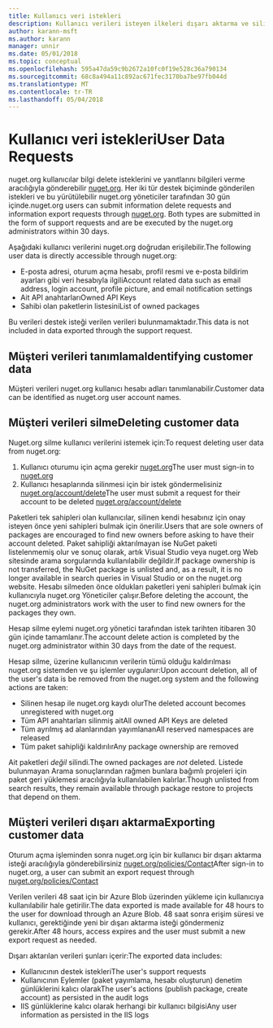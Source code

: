 ```yaml
---
title: Kullanıcı veri istekleri
description: Kullanıcı verileri isteyen ilkeleri dışarı aktarma ve silin
author: karann-msft
ms.author: karann
manager: unnir
ms.date: 05/01/2018
ms.topic: conceptual
ms.openlocfilehash: 595a47da59c9b2672a10fc0f19e528c36a790134
ms.sourcegitcommit: 68c8a494a11c892ac671fec3170ba7be97fb044d
ms.translationtype: MT
ms.contentlocale: tr-TR
ms.lasthandoff: 05/04/2018
---
```

# <a name="user-data-requests"></a><span data-ttu-id="a42da-103">Kullanıcı veri istekleri</span><span class="sxs-lookup"><span data-stu-id="a42da-103">User Data Requests</span></span>

<span data-ttu-id="a42da-104">nuget.org kullanıcılar bilgi delete isteklerini ve yanıtlarını bilgileri verme aracılığıyla gönderebilir [nuget.org](https://www.nuget.org). Her iki tür destek biçiminde gönderilen istekleri ve bu yürütülebilir nuget.org yöneticiler tarafından 30 gün içinde.</span><span class="sxs-lookup"><span data-stu-id="a42da-104">nuget.org users can submit information delete requests and information export requests through [nuget.org](https://www.nuget.org). Both types are submitted in the form of support requests and are be executed by the nuget.org administrators within 30 days.</span></span>

<span data-ttu-id="a42da-105">Aşağıdaki kullanıcı verilerini nuget.org doğrudan erişilebilir.</span><span class="sxs-lookup"><span data-stu-id="a42da-105">The following user data is directly accessible through nuget.org:</span></span>

* <span data-ttu-id="a42da-106">E-posta adresi, oturum açma hesabı, profil resmi ve e-posta bildirim ayarları gibi veri hesabıyla ilgili</span><span class="sxs-lookup"><span data-stu-id="a42da-106">Account related data such as email address, login account, profile picture, and email notification settings</span></span>
* <span data-ttu-id="a42da-107">Ait API anahtarları</span><span class="sxs-lookup"><span data-stu-id="a42da-107">Owned API Keys</span></span>
* <span data-ttu-id="a42da-108">Sahibi olan paketlerin listesini</span><span class="sxs-lookup"><span data-stu-id="a42da-108">List of owned packages</span></span>

<span data-ttu-id="a42da-109">Bu verileri destek isteği verilen verileri bulunmamaktadır.</span><span class="sxs-lookup"><span data-stu-id="a42da-109">This data is not included in data exported through the support request.</span></span>

## <a name="identifying-customer-data"></a><span data-ttu-id="a42da-110">Müşteri verileri tanımlama</span><span class="sxs-lookup"><span data-stu-id="a42da-110">Identifying customer data</span></span>

<span data-ttu-id="a42da-111">Müşteri verileri nuget.org kullanıcı hesabı adları tanımlanabilir.</span><span class="sxs-lookup"><span data-stu-id="a42da-111">Customer data can be identified as nuget.org user account names.</span></span>

## <a name="deleting-customer-data"></a><span data-ttu-id="a42da-112">Müşteri verileri silme</span><span class="sxs-lookup"><span data-stu-id="a42da-112">Deleting customer data</span></span>

<span data-ttu-id="a42da-113">Nuget.org silme kullanıcı verilerini istemek için:</span><span class="sxs-lookup"><span data-stu-id="a42da-113">To request deleting user data from nuget.org:</span></span>

1. <span data-ttu-id="a42da-114">Kullanıcı oturumu için açma gerekir [nuget.org](https://www.nuget.org)</span><span class="sxs-lookup"><span data-stu-id="a42da-114">The user must sign-in to [nuget.org](https://www.nuget.org)</span></span>
1. <span data-ttu-id="a42da-115">Kullanıcı hesaplarında silinmesi için bir istek göndermelisiniz [nuget.org/account/delete](https://www.nuget.org/account/delete)</span><span class="sxs-lookup"><span data-stu-id="a42da-115">The user must submit a request for their account to be deleted [nuget.org/account/delete](https://www.nuget.org/account/delete)</span></span>

<span data-ttu-id="a42da-116">Paketleri tek sahipleri olan kullanıcılar, silinen kendi hesabınız için onay isteyen önce yeni sahipleri bulmak için önerilir.</span><span class="sxs-lookup"><span data-stu-id="a42da-116">Users that are sole owners of packages are encouraged to find new owners before asking to have their account deleted.</span></span> <span data-ttu-id="a42da-117">Paket sahipliği aktarılmayan ise NuGet paketi listelenmemiş olur ve sonuç olarak, artık Visual Studio veya nuget.org Web sitesinde arama sorgularında kullanılabilir değildir.</span><span class="sxs-lookup"><span data-stu-id="a42da-117">If package ownership is not transferred, the NuGet package is unlisted and, as a result, it is no longer available in search queries in Visual Studio or on the nuget.org website.</span></span> <span data-ttu-id="a42da-118">Hesabı silmeden önce oldukları paketleri yeni sahipleri bulmak için kullanıcıyla nuget.org Yöneticiler çalışır.</span><span class="sxs-lookup"><span data-stu-id="a42da-118">Before deleting the account, the nuget.org administrators work with the user to find new owners for the packages they own.</span></span>

<span data-ttu-id="a42da-119">Hesap silme eylemi nuget.org yönetici tarafından istek tarihten itibaren 30 gün içinde tamamlanır.</span><span class="sxs-lookup"><span data-stu-id="a42da-119">The account delete action is completed by the nuget.org administrator within 30 days from the date of the request.</span></span>

<span data-ttu-id="a42da-120">Hesap silme, üzerine kullanıcının verilerin tümü olduğu kaldırılması nuget.org sistemden ve şu işlemler uygulanır:</span><span class="sxs-lookup"><span data-stu-id="a42da-120">Upon account deletion, all of the user's data is be removed from the nuget.org system and the following actions are taken:</span></span>

* <span data-ttu-id="a42da-121">Silinen hesap ile nuget.org kaydı olur</span><span class="sxs-lookup"><span data-stu-id="a42da-121">The deleted account becomes unregistered with nuget.org</span></span>
* <span data-ttu-id="a42da-122">Tüm API anahtarları silinmiş ait</span><span class="sxs-lookup"><span data-stu-id="a42da-122">All owned API Keys are deleted</span></span>
* <span data-ttu-id="a42da-123">Tüm ayrılmış ad alanlarından yayımlanan</span><span class="sxs-lookup"><span data-stu-id="a42da-123">All reserved namespaces are released</span></span>
* <span data-ttu-id="a42da-124">Tüm paket sahipliği kaldırılır</span><span class="sxs-lookup"><span data-stu-id="a42da-124">Any package ownership are removed</span></span>

<span data-ttu-id="a42da-125">Ait paketleri *değil* silindi.</span><span class="sxs-lookup"><span data-stu-id="a42da-125">The owned packages are *not* deleted.</span></span> <span data-ttu-id="a42da-126">Listede bulunmayan Arama sonuçlarından rağmen bunlara bağımlı projeleri için paket geri yüklemesi aracılığıyla kullanılabilen kalırlar.</span><span class="sxs-lookup"><span data-stu-id="a42da-126">Though unlisted from search results, they remain available through package restore to projects that depend on them.</span></span>

## <a name="exporting-customer-data"></a><span data-ttu-id="a42da-127">Müşteri verileri dışarı aktarma</span><span class="sxs-lookup"><span data-stu-id="a42da-127">Exporting customer data</span></span>

<span data-ttu-id="a42da-128">Oturum açma işleminden sonra nuget.org için bir kullanıcı bir dışarı aktarma isteği aracılığıyla gönderebilirsiniz [nuget.org/policies/Contact](https://www.nuget.org/policies/Contact)</span><span class="sxs-lookup"><span data-stu-id="a42da-128">After sign-in to nuget.org, a user can submit an export request through [nuget.org/policies/Contact](https://www.nuget.org/policies/Contact)</span></span>

<span data-ttu-id="a42da-129">Verilen verileri 48 saat için bir Azure Blob üzerinden yükleme için kullanıcıya kullanılabilir hale getirilir.</span><span class="sxs-lookup"><span data-stu-id="a42da-129">The data exported is made available for 48 hours to the user for download through an Azure Blob.</span></span> <span data-ttu-id="a42da-130">48 saat sonra erişim süresi ve kullanıcı, gerektiğinde yeni bir dışarı aktarma isteği göndermeniz gerekir.</span><span class="sxs-lookup"><span data-stu-id="a42da-130">After 48 hours, access expires and the user must submit a new export request as needed.</span></span>

<span data-ttu-id="a42da-131">Dışarı aktarılan verileri şunları içerir:</span><span class="sxs-lookup"><span data-stu-id="a42da-131">The exported data includes:</span></span>

* <span data-ttu-id="a42da-132">Kullanıcının destek istekleri</span><span class="sxs-lookup"><span data-stu-id="a42da-132">The user's support requests</span></span>
* <span data-ttu-id="a42da-133">Kullanıcının Eylemler (paket yayımlama, hesabı oluşturun) denetim günlüklerini kalıcı olarak</span><span class="sxs-lookup"><span data-stu-id="a42da-133">The user's actions (publish package, create account) as persisted in the audit logs</span></span>
* <span data-ttu-id="a42da-134">IIS günlüklerine kalıcı olarak herhangi bir kullanıcı bilgisi</span><span class="sxs-lookup"><span data-stu-id="a42da-134">Any user information as persisted in the IIS logs</span></span>
